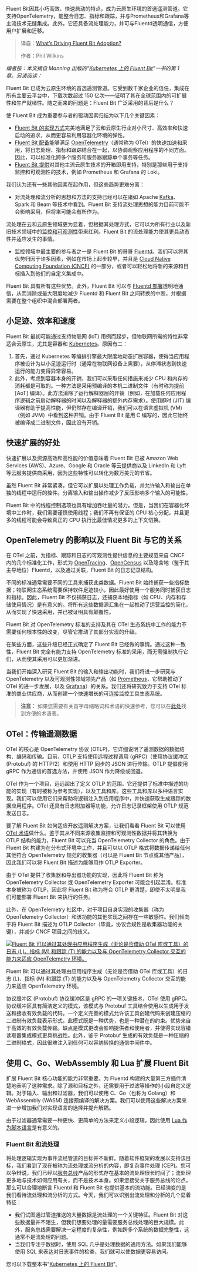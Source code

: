 <!--
title: 是什么驱动了Fluent Bit的普及？
cover: https://cdn.thenewstack.io/media/2025/06/08e33b7a-hummingbird.jpg
summary: Fluent Bit因其小巧高效、快速启动的特点，成为云原生环境的首选遥测管道。它支持OpenTelemetry，能整合日志、指标和跟踪，并与Prometheus和Grafana等主流技术无缝集成。此外，它还具备流处理能力，并可与Fluentd透明通信，方便用户扩展和迁移。
-->

Fluent Bit因其小巧高效、快速启动的特点，成为云原生环境的首选遥测管道。它支持OpenTelemetry，能整合日志、指标和跟踪，并与Prometheus和Grafana等主流技术无缝集成。此外，它还具备流处理能力，并可与Fluentd透明通信，方便用户扩展和迁移。

> 译自：[What’s Driving Fluent Bit Adoption?](https://thenewstack.io/whats-driving-fluent-bit-adoption/)
> 
> 作者：Phil Wilkins

*编者按：本文摘自 Manning 出版的“[Kubernetes 上的 Fluent Bit](https://chronosphere.io/resource/fluent-bit-with-kubernetes-manning/?utm_source=the+new+stack&utm_medium=referral&utm_content=inline-mention&utm_campaign=tns+platform)”一书的第 1 章。另请阅读：*

Fluent Bit 已成为云原生环境的首选遥测管道。它受到数千家企业的信任，集成在所有主要云平台中，下载次数超过 150 亿次——证明了其在全球范围内的可扩展性和生产就绪性。随之而来的问题是：Fluent Bit 广泛采用的背后是什么？

使 Fluent Bit 成为重要参与者的驱动因素归结为以下几个关键因素：

* [Fluent Bit 的实现方式](https://chronosphere.io/fluent-bit/?utm_source=TNs&utm_medium=sponsored+content&utm_content=inline-mention&utm_campaign=tns+platform)完美地满足了云和云原生行业对小尺寸、高效率和快速启动的追求，从而更容易利用容器化环境的弹性。
* [Fluent Bit 配备](https://chronosphere.io/fluent-bit-academy/?utm_source=TNs&utm_medium=sponsored+content&utm_content=inline-mention&utm_campaign=tns+platform)能够满足 [OpenTelemetry](https://thenewstack.io/what-is-opentelemetry/)（通常称为 OTel）的快速加速和采用，将日志处理、指标和跟踪结合在一起，以协调观察应用程序的不同方面。因此，可以标准化跨多个服务和服务器跟踪单个事务等任务。
* [Fluent Bit 提供](https://chronosphere.io/resource/fluent-bit-with-kubernetes-manning/)对其他主流云原生技术的开箱即用支持，特别是那些用于支持监控和可观测性的技术，例如 Prometheus 和 Grafana 的 Loki。

我们认为还有一些其他因素在起作用，但这些趋势更难分离：

* 对流处理和流分析的思想和方法的支持已经可以在诸如 Apache [Kafka](https://thenewstack.io/the-new-look-and-feel-of-apache-kafka-4-0/)、Spark 和 Beam 等技术中看到。Fluent Bit 支持流处理思想的能力目前可能不会影响采用，但将来可能会有所作为。

流处理在云和云原生领域更为显着，但根据其处理方式，它可以为所有行业以及新旧技术领域中的[监控和可观测性](https://thenewstack.io/monitoring-vs-observability-whats-the-difference/ "monitoring and observability")带来红利。Fluent Bit 的流处理能力使其更具动态性并适应发生的事情。

* 监控领域中最主要的参与者之一是 Fluent Bit 的哥哥 [Fluentd](https://chronosphere.io/learn/forward-protocol-fluentd-fluent-bit/?utm_source=TNs&utm_medium=sponsored+content)。我们可以将其优势归因于许多因素，例如在市场上起步较早，并且是 [Cloud Native Computing Foundation (CNCF)](https://www.cncf.io/) 的一部分，或者可以轻松地将新的来源和目标插入到他们的自定义集成中。

Fluent Bit 具有所有这些优势。此外，Fluent Bit 可以与 [Fluentd 部署](https://chronosphere.io/learn/fluent-bit-vs-fluentd/?utm_source=TNs&utm_medium=sponsored+content)透明地通信，从而消除或最大限度地减少 Fluentd 和 Fluent Bit 之间转换的中断，并根据需要在整个组织中混合部署两者。

## 小足迹、效率和速度

Fluent Bit 最初可能通过支持物联网 (IoT) 用例而起步，但物联网所需的特性非常适合云原生，尤其是容器和 [Kubernetes](https://chronosphere.io/learn/kubernetes-component-logs-fluent-bit/?utm_source=TNs&utm_medium=sponsored+content)。原因有二：

1. 首先，通过 Kubernetes 等编排引擎最大限度地动态扩展容器，使得当应用程序被设计为以小足迹运行时（通常在物联网设备上需要），从停滞状态到快速运行的能力变得异常容易。
2. 此外，考虑到容器本身的开销，我们可以采取任何措施来减少 CPU 和内存的消耗都是可取的。一种方法是采用预编译的本机二进制文件（有时称为提前 [AoT] 编译）。此方法消除了运行解释器层的开销（例如，在加载任何应用程序逻辑之前启动解释器的时间以及解释器的额外内存需求）。使用即时 (JIT) 编译器有助于提高性能，但仍然存在编译开销，我们可以在语言虚拟机 (VM)（例如 JVM）中看到这种开销。由于 Fluent Bit 是用 C 编写的，因此它始终被编译成二进制文件，因此没有开销。

## 快速扩展的好处

快速扩展以及资源高效和高性能的价值意味着 Fluent Bit 已被 Amazon Web Services (AWS)、Azure、Google 和 Oracle 等云提供商以及 LinkedIn 和 Lyft 等云服务提供商采用，因为这些特性可以转化为数万美元的节省。

虽然 Fluent Bit 非常紧凑，但它可以扩展以处理工作负载，并允许输入和输出在单独的线程中运行的控件。分离输入和输出操作减少了反压影响多个输入的可能性。

Fluent Bit 中的线程控制选项也具有增加吞吐量的潜力。但是，当我们在容器化环境中工作时，我们需要谨慎使用线程；我们不再有保证的 CPU 核心分配，并且更多的线程可能会导致真正的 CPU 执行比最佳情况更多的上下文切换。

## OpenTelemetry 的影响以及 Fluent Bit 与它的关系

在 OTel 之前，为指标、跟踪和日志的可观测性提供信息的主要规范来自 CNCF 内的几个标准化工作，形式为 [OpenTracing](https://opentracing.io)、[OpenCensus](https://opencensus.io/) 以及隐含地（鉴于其主导地位）Fluentd，以及通过关联，Fluent Bit 的日志记录结构。

不同的标准通常需要不同的工具来捕获此类数据。Fluent Bit 始终捕获一些指标数据；物联网生态系统需要保持软件足迹较小，因此最好使用一个服务同时捕获日志和指标。因此，Fluent Bit 不仅捕获日志，还捕获本地指标（如 CPU、内存和存储使用情况）是有意义的。将所有这些数据源汇集在一起推动了运营监控的简化，从而实现了快速采用，并已被证明具有颠覆性。

Fluent Bit 对 OpenTelemetry 标准的支持及其在 OTel 生态系统中工作的能力不需要任何根本性的改变，尽管它推动了其部分实现的升级。

在某些方面，这些升级已经正式确定了 Fluent Bit 已经做的事情。通过这种一致性，Fluent Bit 完全有能力支持 OpenTelemetry 标准的采用，而无需强制执行它们，从而使其采用可以更加渐进。

当我们开始深入研究 Fluent Bit 的输入和输出功能时，我们将进一步研究与 OpenTelemetry 以及可观测性领域领先产品（如 [Prometheus](https://prometheus.io)，它帮助推动了 OTel 的进一步发展，以及 [Grafana](https://grafana.com/grafana)）的关系。我们还将研究致力于支持 OTel 标准的商业供应商，从而创建一个快速增长的可连接监控工具生态系统。


> **注意：** 如果您需要有关首字母缩略词和术语的快速参考，您可以在[此处](https://opentelemetry.io/docs/concepts/glossary)找到方便的术语表。 

## OTel：传输遥测数据

OTel 的核心是 OpenTelemetry 协议 (OTLP)，它详细说明了遥测数据的数据结构、编码和传输。目前，OTLP 支持使用远程过程调用 (gRPC)（使用协议缓冲区 (Protobuf) 的 HTTP/2）和使用 HTTP 同步的 JSON 进行传输。OTLP 提倡使用 gRPC 作为通信的首选方法，并使用 JSON 作为降级或回退。

OTel 作为一个项目，远远超出了定义 OTLP 的范围。它还提供了标准中描述的功能的实现（有时被称为参考实现），以及工具和库。这些工具和库以多种语言实现。我们可以使用它们来帮助将逻辑注入到应用程序中，并快速获取生成跟踪的数据应用程序。OTel 还具有日志附加器等功能，允许日志记录框架使用 OTLP 规范发送日志。

要了解 Fluent Bit 如何适应开放遥测解决方案，让我们看看 Fluent Bit 可以使用 [OTel 术语](https://opentelemetry.io/docs/concepts/components/)做什么。鉴于其从不同来源收集监控和可观测性数据并将其转换为 OTLP 结构的能力，Fluent Bit 可以充当 OpenTelemetry Collector 的角色。由于 Fluent Bit 构建为在分布式环境中工作，并且可以以 OTLP 格式将数据传递给任何其他符合 OpenTelemetry 规范的收集器（可以是 Fluent Bit 节点或其他产品），因此我们可以将 Fluent Bit 描述为能够用作 OTLP Exporter。

由于 OTel 提供了收集器和导出器功能的实现，因此将 Fluent Bit 称为 OpenTelemetry Collector 或 OpenTelemetry Exporter 可能会引起混淆。标准本身被称为 OTLP，因此将 Fluent Bit 称为符合 OTLP 更清楚，即使不太明显我们可能部署 Fluent Bit 来执行的任务。

此外，在 OpenTelemetry 社区中，对于项目自身实现的收集器（称为 OpenTelemetry Collector）和该功能的其他实现之间存在一些敏感性。我们倾向于将 Fluent Bit 描述为 OTLP Collector（毕竟，协议合规性是收集器功能的关键），并减少 CNCF 项目之间的歧义。

[![Fluent Bit 可以通过其处理由应用程序生成（无论是否借助 OTel 库或工具）的日志 (L)、指标 (M) 和跟踪 (T) 的能力以及与 OpenTelemetry Collector 交互的能力来适应 OpenTelemetry 环境。](https://cdn.thenewstack.io/media/2025/06/79c9e1ea-image1a.png)](https://cdn.thenewstack.io/media/2025/06/79c9e1ea-image1a.png)

Fluent Bit 可以通过其处理由应用程序生成（无论是否借助 OTel 库或工具）的日志 (L)、指标 (M) 和跟踪 (T) 的能力以及与 OpenTelemetry Collector 交互的能力来适应 OpenTelemetry 环境。

协议缓冲区 (Protobuf) 协议缓冲区是 gRPC 的一项关键技术，OTel 使用 gRPC。协议缓冲区具有简洁定义的模式，该模式与 Protobuf 工具结合使用以生成用于发送和接收有效负载的代码。一个定义完善的模式允许该工具创建代码来创建压缩的二进制有效负载表示形式。此模式既是一种优势，也是一种潜在的约束。优势来自于高效的有效负载传输。缺点是模式更改会影响提供者和使用者，并使得实现容错读取器集成模式更具挑战性。此外，鉴于 Protobuf 生成的有效负载是一种压缩的二进制格式，因此很难注入到任何可以容纳转换的通信中间件中。 

## 使用 C、Go、WebAssembly 和 Lua 扩展 Fluent Bit

扩展 Fluent Bit 核心功能的能力非常重要。为 Fluentd 构建的大量第三方插件清楚地表明了这种需求。除了源和目标之外，还需要用于过滤等操作的小段自定义逻辑。对于输入、输出和过滤器，我们可以使用 C、Go（也称为 Golang）和 WebAssembly (WASM) 连接预编译的解决方案。我们可以使用这些解决方案来进一步增加我们对实现语言的选择并提升解耦。

由于过滤器通常需要一种更快、更简单的方法来定义小段逻辑，因此使用 [Lua 作为脚本语言](https://chronosphere.io/learn/control-your-observability-logs-with-ai-lua-and-telemetry-pipeline/?utm_source=TNs&utm_medium=sponsored+content)是有意义的。

### Fluent Bit 和流处理

将处理逻辑实现为事件流经管道的目标并不新鲜。随着软件框架的发展以支持该目标，我们看到了现在被称为流处理或流分析的内容，即复杂事件处理 (CEP)。您可以争辩说，我们已经以[服务总线](https://www.devx.com/terms/enterprise-service-bus)产品的形式存在基本的流处理很长时间了；流处理更多地与技术如何应用有关，而不是技术本身。如果您接受关于服务总线的论点，那么可以合理地断言 Fluentd 和 Fluent Bit 也提供基本的流功能。已经演变的是我们看待流处理和流分析的方式。今天，我们可以识别出流处理和分析的几个显着特征：

* 我们试图通过管道推送的大量数据是流处理的一个关键特征。Fluent Bit 对这些数据量并不陌生，但我们想要处理的量需要服务总线处理的巨大规模。此外，服务总线需要解决一定程度的复杂性，例如跨多个系统的数据完整性，这通常不是流处理的问题。
* 当我们专注于数据时，使用 SQL 几乎是处理数据的通用方法。如果我们能够使用 SQL 来表达对日志事件的检查，我们就可以使数据更容易访问。

您可以下载整本书“[Kubernetes 上的 Fluent Bit](https://chronosphere.io/resource/fluent-bit-with-kubernetes-manning)”。